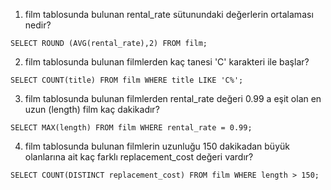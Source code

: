 1. film tablosunda bulunan rental_rate sütunundaki değerlerin ortalaması nedir?
```
SELECT ROUND (AVG(rental_rate),2) FROM film;
```
2. film tablosunda bulunan filmlerden kaç tanesi 'C' karakteri ile başlar?
```
SELECT COUNT(title) FROM film WHERE title LIKE 'C%';
```
3. film tablosunda bulunan filmlerden rental_rate değeri 0.99 a eşit olan en uzun (length) film kaç dakikadır?
```
SELECT MAX(length) FROM film WHERE rental_rate = 0.99;
```
4. film tablosunda bulunan filmlerin uzunluğu 150 dakikadan büyük olanlarına ait kaç farklı replacement_cost değeri vardır?
```
SELECT COUNT(DISTINCT replacement_cost) FROM film WHERE length > 150;
```
